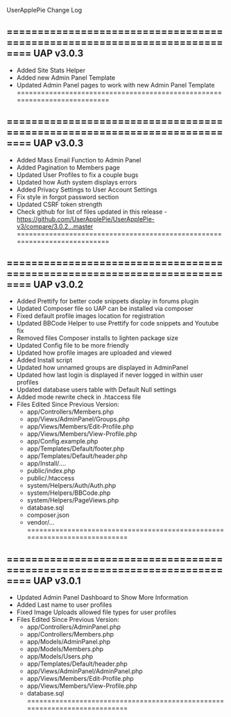 UserApplePie Change Log

==========================================================================
					UAP v3.0.3
--------------------------------------------------------------------------
- Added Site Stats Helper
- Added new Admin Panel Template
- Updated Admin Panel pages to work with new Admin Panel Template
==========================================================================

==========================================================================
					UAP v3.0.3
--------------------------------------------------------------------------
- Added Mass Email Function to Admin Panel
- Added Pagination to Members page
- Updated User Profiles to fix a couple bugs
- Updated how Auth system displays errors
- Added Privacy Settings to User Account Settings
- Fix style in forgot password section
- Updated CSRF token strength
- Check github for list of files updated in this release
	-https://github.com/UserApplePie/UserApplePie-v3/compare/3.0.2...master
==========================================================================

==========================================================================
					UAP v3.0.2
--------------------------------------------------------------------------
- Added Prettify for better code snippets display in forums plugin
- Updated Composer file so UAP can be installed via composer
- Fixed default profile images location for registration 
- Updated BBCode Helper to use Prettify for code snippets and Youtube fix
- Removed files Composer installs to lighten package size
- Updated Config file to be more friendly
- Updated how profile images are uploaded and viewed
- Added Install script
- Updated how unnamed groups are displayed in AdminPanel
- Updated how last login is displayed if never logged in within user profiles
- Updated database users table with Default Null settings
- Added mode rewrite check in .htaccess file
- Files Edited Since Previous Version:
	- app/Controllers/Members.php
	- app/Views/AdminPanel/Groups.php
	- app/Views/Members/Edit-Profile.php
	- app/Views/Members/View-Profile.php
	- app/Config.example.php
	- app/Templates/Default/footer.php
	- app/Templates/Default/header.php
	- app/Install/....
	- public/index.php
	- public/.htaccess
	- system/Helpers/Auth/Auth.php
	- system/Helpers/BBCode.php
	- system/Helpers/PageViews.php 
	- database.sql
	- composer.json
	- vendor/...
==========================================================================

==========================================================================
					UAP v3.0.1
--------------------------------------------------------------------------
- Updated Admin Panel Dashboard to Show More Information
- Added Last name to user profiles
- Fixed Image Uploads allowed file types for user profiles
- Files Edited Since Previous Version:
	- app/Controllers/AdminPanel.php
	- app/Controllers/Members.php
	- app/Models/AdminPanel.php
	- app/Models/Members.php
	- app/Models/Users.php
	- app/Templates/Default/header.php
	- app/Views/AdminPanel/AdminPanel.php
	- app/Views/Members/Edit-Profile.php
	- app/Views/Members/View-Profile.php
	- database.sql
==========================================================================